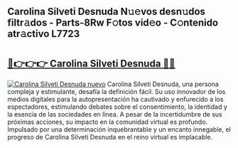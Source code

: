 ## Carolina Silveti Desnuda N𝚞𝚎vos desn𝚞dos filtr𝚊dos - Parts-8Rw F𝚘tos vid𝚎o - C𝚘ntenido atr𝚊ctivo L7723

# <h2><a href="http://mb8x1g.tromn.icu/?c=Carolina+Silveti+Desnuda">🔗👉👉👉 Carolina Silveti Desnuda 🔗🔗</a></h2>

[![Carolina Silveti Desnuda nuevo](https://i.imgur.com/pEAQMta.gif)](http://mb8x1g.tromn.icu/?c=Carolina+Silveti+Desnuda)
Carolina Silveti Desnuda, una persona compleja y estimulante, desafía la definición fácil. Su uso innovador de los medios digitales para la autopresentación ha cautivado y enfurecido a los espectadores, estimulando debates sobre el consentimiento, la identidad y la esencia de las sociedades en línea. A pesar de la incertidumbre de sus próximas acciones, su impacto en la comunidad virtual es profundo. Impulsado por una determinación inquebrantable y un encanto innegable, el progreso de Carolina Silveti Desnuda en el reino virtual es implacable.
